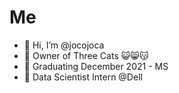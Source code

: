 # Me
- 👋 Hi, I’m @jocojoca
- 👀 Owner of Three Cats 😺😸😽
- 🎉 Graduating December 2021 - MS 
- 💪 Data Scientist Intern @Dell

<!---
jocojoca/jocojoca is a ✨ special ✨ repository because its `README.md` (this file) appears on your GitHub profile.
You can click the Preview link to take a look at your changes.
--->
